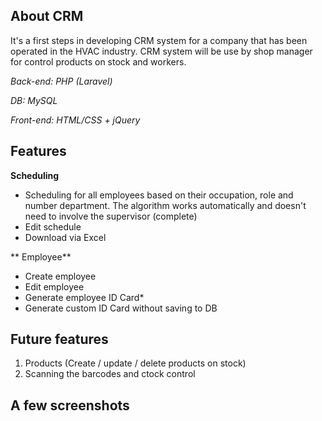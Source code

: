 ## About CRM

It's a first steps in developing CRM system for a company that has been operated in the HVAC industry. CRM system will be use by shop manager for control products on stock and workers.
 
*Back-end: PHP (Laravel)*

*DB: MySQL*

*Front-end: HTML/CSS + jQuery*

## Features

**Scheduling**
 * Scheduling for all employees based on their occupation, role and number department. The algorithm works automatically and doesn't need to involve the supervisor (complete)
 * Edit schedule
 * Download via Excel
 
 ** Employee**
 * Create employee
 * Edit employee
 * Generate employee ID Card*
 * Generate custom ID Card without saving to DB

## Future features

1. Products (Create / update / delete products on stock)
2. Scanning the barcodes and ctock control

## A few screenshots


